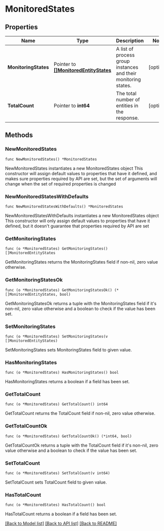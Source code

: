 # MonitoredStates

## Properties

Name | Type | Description | Notes
------------ | ------------- | ------------- | -------------
**MonitoringStates** | Pointer to [**[]MonitoredEntityStates**](MonitoredEntityStates.md) | A list of process group instances and their monitoring states. | [optional] 
**TotalCount** | Pointer to **int64** | The total number of entities in the response. | [optional] 

## Methods

### NewMonitoredStates

`func NewMonitoredStates() *MonitoredStates`

NewMonitoredStates instantiates a new MonitoredStates object
This constructor will assign default values to properties that have it defined,
and makes sure properties required by API are set, but the set of arguments
will change when the set of required properties is changed

### NewMonitoredStatesWithDefaults

`func NewMonitoredStatesWithDefaults() *MonitoredStates`

NewMonitoredStatesWithDefaults instantiates a new MonitoredStates object
This constructor will only assign default values to properties that have it defined,
but it doesn't guarantee that properties required by API are set

### GetMonitoringStates

`func (o *MonitoredStates) GetMonitoringStates() []MonitoredEntityStates`

GetMonitoringStates returns the MonitoringStates field if non-nil, zero value otherwise.

### GetMonitoringStatesOk

`func (o *MonitoredStates) GetMonitoringStatesOk() (*[]MonitoredEntityStates, bool)`

GetMonitoringStatesOk returns a tuple with the MonitoringStates field if it's non-nil, zero value otherwise
and a boolean to check if the value has been set.

### SetMonitoringStates

`func (o *MonitoredStates) SetMonitoringStates(v []MonitoredEntityStates)`

SetMonitoringStates sets MonitoringStates field to given value.

### HasMonitoringStates

`func (o *MonitoredStates) HasMonitoringStates() bool`

HasMonitoringStates returns a boolean if a field has been set.

### GetTotalCount

`func (o *MonitoredStates) GetTotalCount() int64`

GetTotalCount returns the TotalCount field if non-nil, zero value otherwise.

### GetTotalCountOk

`func (o *MonitoredStates) GetTotalCountOk() (*int64, bool)`

GetTotalCountOk returns a tuple with the TotalCount field if it's non-nil, zero value otherwise
and a boolean to check if the value has been set.

### SetTotalCount

`func (o *MonitoredStates) SetTotalCount(v int64)`

SetTotalCount sets TotalCount field to given value.

### HasTotalCount

`func (o *MonitoredStates) HasTotalCount() bool`

HasTotalCount returns a boolean if a field has been set.


[[Back to Model list]](../README.md#documentation-for-models) [[Back to API list]](../README.md#documentation-for-api-endpoints) [[Back to README]](../README.md)


